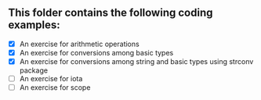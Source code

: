 ## This folder contains the following coding examples: 

- [x] An exercise for arithmetic operations
- [x] An exercise for conversions among basic types
- [x] An exercise for conversions among string and basic types using strconv package
- [ ] An exercise for iota
- [ ] An exercise for scope